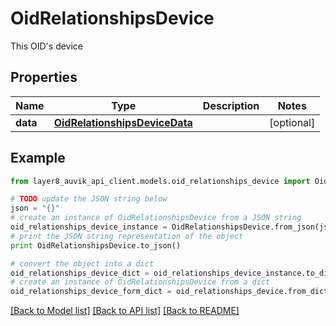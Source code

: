 # OidRelationshipsDevice

This OID's device

## Properties
Name | Type | Description | Notes
------------ | ------------- | ------------- | -------------
**data** | [**OidRelationshipsDeviceData**](OidRelationshipsDeviceData.md) |  | [optional] 

## Example

```python
from layer8_auvik_api_client.models.oid_relationships_device import OidRelationshipsDevice

# TODO update the JSON string below
json = "{}"
# create an instance of OidRelationshipsDevice from a JSON string
oid_relationships_device_instance = OidRelationshipsDevice.from_json(json)
# print the JSON string representation of the object
print OidRelationshipsDevice.to_json()

# convert the object into a dict
oid_relationships_device_dict = oid_relationships_device_instance.to_dict()
# create an instance of OidRelationshipsDevice from a dict
oid_relationships_device_form_dict = oid_relationships_device.from_dict(oid_relationships_device_dict)
```
[[Back to Model list]](../README.md#documentation-for-models) [[Back to API list]](../README.md#documentation-for-api-endpoints) [[Back to README]](../README.md)


